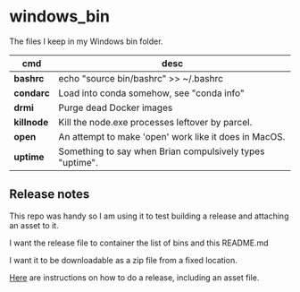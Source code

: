 # windows_bin

The files I keep in my Windows bin folder.

cmd | desc
--- | ----
**bashrc** | echo "source bin/bashrc" >> ~/.bashrc
**condarc** | Load into conda somehow, see "conda info"
**drmi** | Purge dead Docker images
**killnode** | Kill the node.exe processes leftover by parcel.
**open** | An attempt to make 'open' work like it does in MacOS.
**uptime** | Something to say when Brian compulsively types "uptime".

## Release notes

This repo was handy so I am using it to test 
building a release and attaching an asset to it.

I want the release file to container the list of bins and this README.md

I want it to be downloadable as a zip file from a fixed location.

[Here](https://stackoverflow.com/questions/5207269/how-to-release-a-build-artifact-asset-on-github-with-a-script)
are instructions on how to do a release, including an asset file.